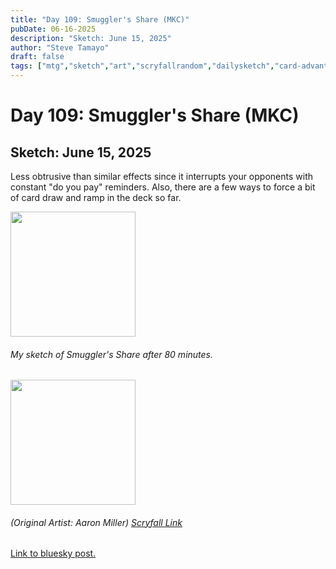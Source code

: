 ```yaml
---
title: "Day 109: Smuggler's Share (MKC)"
pubDate: 06-16-2025
description: "Sketch: June 15, 2025"
author: "Steve Tamayo"
draft: false
tags: ["mtg","sketch","art","scryfallrandom","dailysketch","card-advantage","Aaron Miller"]
---
```

# Day 109: Smuggler's Share (MKC)
## Sketch: June 15, 2025


Less obtrusive than similar effects since it interrupts your opponents with constant "do you pay" reminders. Also, there are a few ways to force a bit of card draw and ramp in the deck so far.


<img src="https://cdn.bsky.app/img/feed_fullsize/plain/did:plc:vlb3baqyfxfheceuqyubujfl/bafkreidsjnpzv4io2n5z4huct2viqeewiuykwiylgw2freioy2t4e3nary@jpeg" height="200">


###### My sketch of Smuggler's Share after 80 minutes.
<img src="https://cards.scryfall.io/large/front/f/1/f1ced678-5cfd-49ff-9420-6ee52d5edf5a.jpg?1706240636" height="200">


###### (Original Artist: Aaron Miller) [Scryfall Link](https://scryfall.com/card/mkc/84/smugglers-share)


[Link to bluesky post.](https://bsky.app/profile/sorocoroto.bsky.social/post/3lrrf7dwgqk2g)